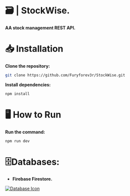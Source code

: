 # 🗃️ | StockWise.
**AA stock management REST API.**
# 📥 Installation
**Clone the repository:**
```bash
git clone https://github.com/Furyforev3r/StockWise.git
```
**Install dependencies:**
```bash
npm install
```
# 🖥️ How to Run
**Run the command:**
```bash
npm run dev
```
# 🗄️Databases:
+ **Firebase Firestore.**

[![Database Icon](https://skillicons.dev/icons?i=firebase)](https://skillicons.dev)

